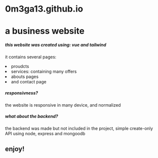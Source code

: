 # 0m3ga13.github.io

<h1>a business website</h1>
<h5>this website was created using: vue and tailwind</h5>
<p> it contains several pages:

<li> proudcts </li>
  <li> services: containing many offers </li>
  <li> abouts pages </li>
  <li> and contact page </li>
  </p>
  <h5> responsivness? </h5>
  <p> the website is responsive in many device, and normalized </p>
  <h5> what about the backend? </h5>
  <p> the backend was made but not included in the project, simple create-only API using node, express and mongoodb </p> 

<h2> enjoy! </h2>
